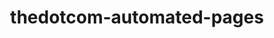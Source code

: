 ---
layout: case-study-new
product: 'yes'
order: 2
logo: /images/work/TheDotComAutomatedPages.png
title: thedotcom-automated-pages
org: The.com Automated Pages
role: Founding Designer
tenure: '2022'
image: /images/thedotcom/TheDotComAutomatedPagesHero.png
description-1: I led product, design, and design systems for this 14 person startup. The.com is a no- to low-code sheet-based website builder and CMS tool. I helped them learn from their existing customers through generative and evaluative research, iterate and improve on their core product, and design a completely new feature & product surface area called Page Automation.
description-2: 'I also designed and helped engineer a design system from scratch—typography and type scales, 0–10 color ramps for every main hue, spacing units, iconography, and complex components & patterns—in both Figma and React. My work directly led to them landing big-name customers, and finding product-market fit that is now their core business: Page Automation.'
---